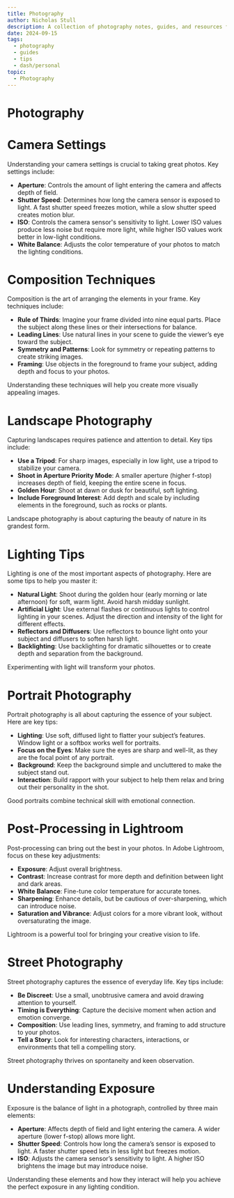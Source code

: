 ```yaml
---
title: Photography
author: Nicholas Stull
description: A collection of photography notes, guides, and resources for improving photography skills and techniques.
date: 2024-09-15
tags:
  - photography
  - guides
  - tips
  - dash/personal
topic:
  - Photography
---
```

# Photography
# Camera Settings

Understanding your camera settings is crucial to taking great photos. Key settings include:

- **Aperture**: Controls the amount of light entering the camera and affects depth of field.
- **Shutter Speed**: Determines how long the camera sensor is exposed to light. A fast shutter speed freezes motion, while a slow shutter speed creates motion blur.
- **ISO**: Controls the camera sensor's sensitivity to light. Lower ISO values produce less noise but require more light, while higher ISO values work better in low-light conditions.
- **White Balance**: Adjusts the color temperature of your photos to match the lighting conditions.

# Composition Techniques

Composition is the art of arranging the elements in your frame. Key techniques include:

- **Rule of Thirds**: Imagine your frame divided into nine equal parts. Place the subject along these lines or their intersections for balance.
- **Leading Lines**: Use natural lines in your scene to guide the viewer’s eye toward the subject.
- **Symmetry and Patterns**: Look for symmetry or repeating patterns to create striking images.
- **Framing**: Use objects in the foreground to frame your subject, adding depth and focus to your photos.

Understanding these techniques will help you create more visually appealing images.

# Landscape Photography

Capturing landscapes requires patience and attention to detail. Key tips include:

- **Use a Tripod**: For sharp images, especially in low light, use a tripod to stabilize your camera.
- **Shoot in Aperture Priority Mode**: A smaller aperture (higher f-stop) increases depth of field, keeping the entire scene in focus.
- **Golden Hour**: Shoot at dawn or dusk for beautiful, soft lighting.
- **Include Foreground Interest**: Add depth and scale by including elements in the foreground, such as rocks or plants.

Landscape photography is about capturing the beauty of nature in its grandest form.

# Lighting Tips

Lighting is one of the most important aspects of photography. Here are some tips to help you master it:

- **Natural Light**: Shoot during the golden hour (early morning or late afternoon) for soft, warm light. Avoid harsh midday sunlight.
- **Artificial Light**: Use external flashes or continuous lights to control lighting in your scenes. Adjust the direction and intensity of the light for different effects.
- **Reflectors and Diffusers**: Use reflectors to bounce light onto your subject and diffusers to soften harsh light.
- **Backlighting**: Use backlighting for dramatic silhouettes or to create depth and separation from the background.

Experimenting with light will transform your photos.

# Portrait Photography

Portrait photography is all about capturing the essence of your subject. Here are key tips:

- **Lighting**: Use soft, diffused light to flatter your subject’s features. Window light or a softbox works well for portraits.
- **Focus on the Eyes**: Make sure the eyes are sharp and well-lit, as they are the focal point of any portrait.
- **Background**: Keep the background simple and uncluttered to make the subject stand out.
- **Interaction**: Build rapport with your subject to help them relax and bring out their personality in the shot.

Good portraits combine technical skill with emotional connection.

# Post-Processing in Lightroom

Post-processing can bring out the best in your photos. In Adobe Lightroom, focus on these key adjustments:

- **Exposure**: Adjust overall brightness.
- **Contrast**: Increase contrast for more depth and definition between light and dark areas.
- **White Balance**: Fine-tune color temperature for accurate tones.
- **Sharpening**: Enhance details, but be cautious of over-sharpening, which can introduce noise.
- **Saturation and Vibrance**: Adjust colors for a more vibrant look, without oversaturating the image.

Lightroom is a powerful tool for bringing your creative vision to life.


# Street Photography

Street photography captures the essence of everyday life. Key tips include:

- **Be Discreet**: Use a small, unobtrusive camera and avoid drawing attention to yourself.
- **Timing is Everything**: Capture the decisive moment when action and emotion converge.
- **Composition**: Use leading lines, symmetry, and framing to add structure to your photos.
- **Tell a Story**: Look for interesting characters, interactions, or environments that tell a compelling story.

Street photography thrives on spontaneity and keen observation.

# Understanding Exposure

Exposure is the balance of light in a photograph, controlled by three main elements:

- **Aperture**: Affects depth of field and light entering the camera. A wider aperture (lower f-stop) allows more light.
- **Shutter Speed**: Controls how long the camera’s sensor is exposed to light. A faster shutter speed lets in less light but freezes motion.
- **ISO**: Adjusts the camera sensor’s sensitivity to light. A higher ISO brightens the image but may introduce noise.

Understanding these elements and how they interact will help you achieve the perfect exposure in any lighting condition.


